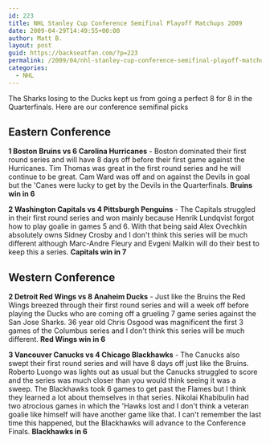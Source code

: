 ```yaml
---
id: 223
title: NHL Stanley Cup Conference Semifinal Playoff Matchups 2009
date: 2009-04-29T14:49:55+00:00
author: Matt B.
layout: post
guid: https://backseatfan.com/?p=223
permalink: /2009/04/nhl-stanley-cup-conference-semifinal-playoff-matchups-2009/
categories:
  - NHL
---
```


<div class="entry">
  <p>
    The Sharks losing to the Ducks kept us from going a perfect 8 for 8 in the Quarterfinals. Here are our conference semifinal picks
  </p>

  <h2>
    Eastern Conference
  </h2>

  <p>
    <strong>1 Boston Bruins vs 6 Carolina Hurricanes</strong> - Boston dominated their first round series and will have 8 days off before their first game against the Hurricanes. Tim Thomas was great in the first round series and he will continue to be great. Cam Ward was off and on against the Devils in goal but the 'Canes were lucky to get by the Devils in the Quarterfinals. <strong>Bruins win in 6</strong>
  </p>

  <p>
    <strong>2 Washington Capitals vs 4 Pittsburgh Penguins</strong> - The Capitals struggled in their first round series and won mainly because Henrik Lundqvist forgot how to play goalie in games 5 and 6. With that being said Alex Ovechkin absolutely owns Sidney Crosby and I don't think this series will be much different although Marc-Andre Fleury and Evgeni Malkin will do their best to keep this a series. <strong>Capitals win in 7</strong>
  </p>

  <h2>
    Western Conference
  </h2>

  <p>
    <strong> 2 Detroit Red Wings vs 8 Anaheim Ducks</strong> - Just like the Bruins the Red Wings breezed through their first round series and will a week off before playing the Ducks who are coming off a grueling 7 game series against the San Jose Sharks. 36 year old Chris Osgood was magnificent the first 3 games of the Columbus series and I don't think this series will be much different. <strong>Red Wings win in 6</strong>
  </p>

  <p>
    <strong>3 Vancouver Canucks vs 4 Chicago Blackhawks</strong> - The Canucks also swept their first round series and will have 8 days off just like the Bruins. Roberto Luongo was lights out as usual but the Canucks struggled to score and the series was much closer than you would think seeing it was a sweep. The Blackhawks took 6 games to get past the Flames but I think they learned a lot about themselves in that series. Nikolai Khabibulin had two atrocious games in which the 'Hawks lost and I don't think a veteran goalie like himself will have another game like that. I can't remember the last time this happened, but the Blackhawks will advance to the Conference Finals. <strong>Blackhawks in 6</strong>
  </p>
</div>
